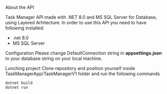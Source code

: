 About the API

Task Manager API made with .NET 8.0 and MS SQL Server for Database, using Layered Arhitecture.
In order to use this API you need to have following installed:
- .net 8.0
- MS SQL Server

Configuration
Please change DefaultConnection string in **appsettings.json** to your database string on your local machine.

Lunching project
Clone repository and position yourself inside TaskManagerApp/TaskManagerV1 folder and run the following commands
```
dotnet build
dotnet run
```
